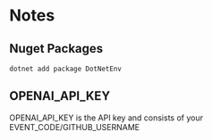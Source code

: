 # Notes

## Nuget Packages

```shell
dotnet add package DotNetEnv
```

## OPENAI_API_KEY

OPENAI_API_KEY is the API key and consists of your EVENT_CODE/GITHUB_USERNAME

